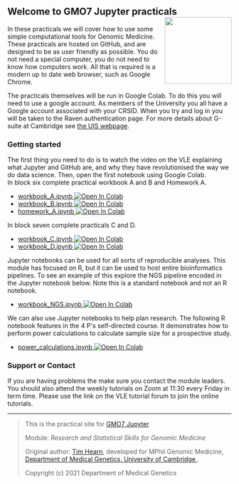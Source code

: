 ## Welcome to GMO7 Jupyter practicals <img src="https://www.dropbox.com/s/ciw27npgqdxk0g6/pgstudytransparentpng.png?dl=1" width="150" height="150" style="float:right">

In these practicals we will cover how to use some simple computational tools for Genomic Medicine. These practicals are hosted on GitHub, and are designed to be as user friendly as possible. You do not need a special computer, you do not need to know how computers work. All that is required is a modern up to date web browser, such as Google Chrome.

The practicals themselves will be run in Google Colab. To do this you will need to use a google account. As members of the University you all have a Google account associated with your CRSID. When you try and log in you will be taken to the Raven authentication page. For more details about G-suite at Cambridge see [the UIS webpage](https://help.uis.cam.ac.uk/news/gsuite-7-05-19).

### Getting started

The first thing you need to do is to watch the video on the VLE explaining what Jupyter and GitHub are, and why they have revolutionised the way we do data science.
Then, open the first notebook using Google Colab.
<br>
In block six complete practical workbook A and B and Homework A.
<br>
* [workbook_A.ipynb ![Open In Colab](https://colab.research.google.com/assets/colab-badge.svg)
  ](https://colab.research.google.com/github/camgenomicmedicine/GMO7-Jupyter/blob/main/Workbook_A.ipynb)
* [workbook_B.ipynb ![Open In Colab](https://colab.research.google.com/assets/colab-badge.svg)
  ](https://colab.research.google.com/github/camgenomicmedicine/GMO7-Jupyter/blob/main/Anscombe_quartet.ipynb)
* [homework_A.ipynb ![Open In Colab](https://colab.research.google.com/assets/colab-badge.svg)
  ](https://colab.research.google.com/github/camgenomicmedicine/GMO7-Jupyter/blob/main/homework_A.ipynb)

In block seven complete practicals C and D.
* [workbook_C.ipynb ![Open In Colab](https://colab.research.google.com/assets/colab-badge.svg)
  ](https://colab.research.google.com/github/camgenomicmedicine/GMO7-Jupyter/blob/main/Workbook_C_Machine_Learning.ipynb)
* [workbook_D.ipynb ![Open In Colab](https://colab.research.google.com/assets/colab-badge.svg)
  ](https://colab.research.google.com/github/camgenomicmedicine/GMO7-Jupyter/blob/main/Workbook_D_Neural_Networks.ipynb)

Jupyter notebooks can be used for all sorts of reproducible analyses. This module has focused on R, but it can be used to host entire bioinformatics pipelines. To see an example of this explore the NGS pipeline encoded in the Jupyter notebook below. Note this is a standard notebook and not an R notebook.
* [workbook_NGS.ipynb ![Open In Colab](https://colab.research.google.com/assets/colab-badge.svg)
  ](https://colab.research.google.com/github/camgenomicmedicine/GMO7-Jupyter/blob/main/NGS.ipynb)

We can also use Jupyter notebooks to help plan research. The following R notebook features in the 4 P's self-directed course. It demonstrates how to perform power calculations to calculate sample size for a prospective study.

* [power_calculations.ipynb ![Open In Colab](https://colab.research.google.com/assets/colab-badge.svg)
  ](https://colab.research.google.com/github/camgenomicmedicine/GMO7-Jupyter/blob/main/Power_calculation.ipynb)

### Support or Contact

If you are having problems the make sure you contact the module leaders. You should also attend the weekly tutorials on Zoom at 11:30 every Friday in term time. Please use the link on the VLE tutorial forum to join the online tutorials.

-------------------------

> This is the practical site for 
> [GMO7 Jupyter](https://camgenomicmedicine.github.io/GMO7-Jupyter/)
>
> Module:
>  *Research and Statistical Skills for Genomic Medicine* 
>
> Original author: [Tim Hearn](https://comparativechrono.org/),
> developed for MPhil Genomic Medicine,
>  [Department of Medical Genetics,
>  University of Cambridge
>  ](https://medgen.medschl.cam.ac.uk/).
>
> Copyright (c) 2021 Department of Medical Genetics

